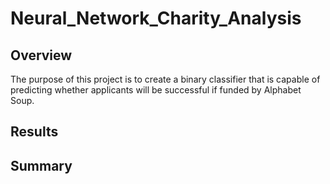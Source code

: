 # Neural_Network_Charity_Analysis
## Overview
The purpose of this project is to create a binary classifier that is capable of predicting whether applicants will be successful if funded by Alphabet Soup.
## Results
## Summary
